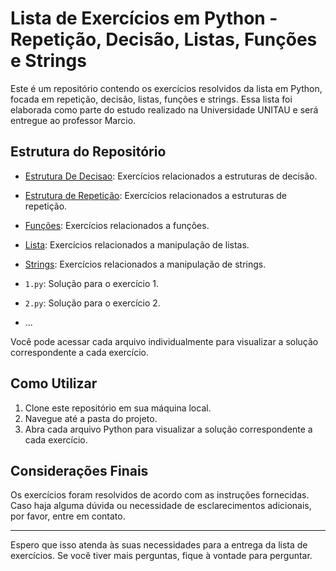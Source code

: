 # Lista de Exercícios em Python - Repetição, Decisão, Listas, Funções e Strings

Este é um repositório contendo os exercícios resolvidos da lista em Python, focada em repetição, decisão, listas, funções e strings. Essa lista foi elaborada como parte do estudo realizado na Universidade UNITAU e será entregue ao professor Marcio.

## Estrutura do Repositório

- [Estrutura De Decisao](./Estrutura%20De%20Decisao): Exercícios relacionados a estruturas de decisão.
- [Estrutura de Repetição](./Estrutura%20de%20Repeti%C3%A7%C3%A3o): Exercícios relacionados a estruturas de repetição.
- [Funções](./Fun%C3%A7%C3%B5es): Exercícios relacionados a funções.
- [Lista](./Lista): Exercícios relacionados a manipulação de listas.
- [Strings](./Strings): Exercícios relacionados a manipulação de strings.

- `1.py`: Solução para o exercício 1.
- `2.py`: Solução para o exercício 2.
- ...

Você pode acessar cada arquivo individualmente para visualizar a solução correspondente a cada exercício.

## Como Utilizar

1. Clone este repositório em sua máquina local.
2. Navegue até a pasta do projeto.
3. Abra cada arquivo Python para visualizar a solução correspondente a cada exercício.

## Considerações Finais

Os exercícios foram resolvidos de acordo com as instruções fornecidas. Caso haja alguma dúvida ou necessidade de esclarecimentos adicionais, por favor, entre em contato.

---
Espero que isso atenda às suas necessidades para a entrega da lista de exercícios. Se você tiver mais perguntas, fique à vontade para perguntar.
